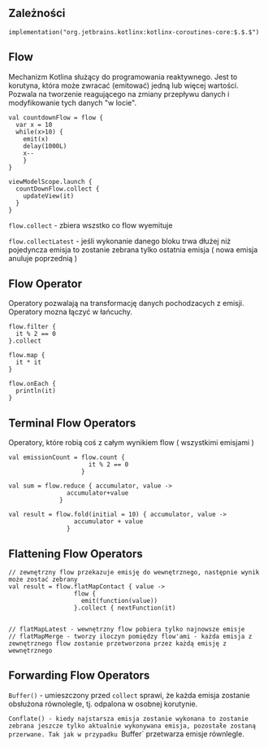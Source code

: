 ## Zależności

`implementation("org.jetbrains.kotlinx:kotlinx-coroutines-core:$.$.$")`

## Flow

Mechanizm Kotlina służący do programowania reaktywnego. Jest to korutyna, która może zwracać (emitować) jedną lub więcej wartości. Pozwala na tworzenie reagującego na zmiany przepływu danych i modyfikowanie tych danych "w locie". 

```
val countdownFlow = flow {
  var x = 10
  while(x>10) {
    emit(x)
    delay(1000L)
    x--
    }
}
```

```
viewModelScope.launch {
  countDownFlow.collect {
    updateView(it)
  }
}
```

`flow.collect` - zbiera wszstko co flow wyemituje 

`flow.collectLatest` - jeśli wykonanie danego bloku trwa dłużej niż pojedyncza emisja to zostanie zebrana tylko ostatnia emisja ( nowa emisja anuluje poprzednią )

## Flow Operator

Operatory pozwalają na transformację danych pochodzacych z emisji. Operatory mozna łączyć w łańcuchy.

```
flow.filter {
  it % 2 == 0
}.collect
```

```
flow.map {
  it * it
}
```

```
flow.onEach {
  println(it)
}
```

## Terminal Flow Operators

Operatory, które robią coś z całym wynikiem flow ( wszystkimi emisjami )

```
val emissionCount = flow.count {
                      it % 2 == 0
                    }
```

```
val sum = flow.reduce { accumulator, value ->
                accumulator+value
              }
```

```
val result = flow.fold(initial = 10) { accumulator, value -> 
                  accumulator + value
                }
```
      
## Flattening Flow Operators

```
// zewnętrzny flow przekazuje emisję do wewnętrznego, następnie wynik może zostać zebrany
val result = flow.flatMapContact { value ->
                  flow {
                    emit(function(value))
                  }.collect { nextFunction(it)
                  
                  
// flatMapLatest - wewnętrzny flow pobiera tylko najnowsze emisje
// flatMapMerge - tworzy iloczyn pomiędzy flow'ami - każda emisja z zewnętrznego flow zostanie przetworzona przez każdą emisję z wewnętrznego
```

## Forwarding Flow Operators

`Buffer()` - umieszczony przed `collect` sprawi, że każda emisja zostanie obsłużona równolegle, tj. odpalona w osobnej korutynie.

`Conflate() - kiedy najstarsza emisja zostanie wykonana to zostanie zebrana jeszcze tylko aktualnie wykonywana emisja, pozostałe zostaną przerwane. Tak jak w przypadku `Buffer` przetwarza emisje równlegle.
                 
